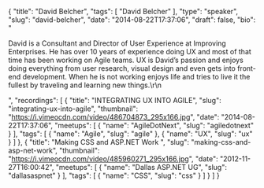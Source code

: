 {
  "title": "David Belcher",
  "tags": [
    "David Belcher"
  ],
  "type": "speaker",
  "slug": "david-belcher",
  "date": "2014-08-22T17:37:06",
  "draft": false,
  "bio": "<p>David is a Consultant and Director of User Experience at Improving Enterprises. He has over 10 years of experience doing UX and most of that time has been working on Agile teams. UX is David’s passion and enjoys doing everything from user research, visual design and even gets into front-end development. When he is not working enjoys life and tries to live it the fullest by traveling and learning new things.\r\n</p>",
  "recordings": [
    {
      "title": "INTEGRATING UX INTO AGILE",
      "slug": "integrating-ux-into-agile",
      "thumbnail": "https://i.vimeocdn.com/video/486704873_295x166.jpg",
      "date": "2014-08-22T17:37:06",
      "meetups": [
        {
          "name": "AgileDotNext",
          "slug": "agiledotnext"
        }
      ],
      "tags": [
        {
          "name": "Agile",
          "slug": "agile"
        },
        {
          "name": "UX",
          "slug": "ux"
        }
      ]
    },
    {
      "title": "Making CSS and ASP.NET Work ",
      "slug": "making-css-and-asp-net-work",
      "thumbnail": "https://i.vimeocdn.com/video/485960271_295x166.jpg",
      "date": "2012-11-27T16:00:42",
      "meetups": [
        {
          "name": "Dallas ASP.NET UG",
          "slug": "dallasaspnet"
        }
      ],
      "tags": [
        {
          "name": "CSS",
          "slug": "css"
        }
      ]
    }
  ]
}